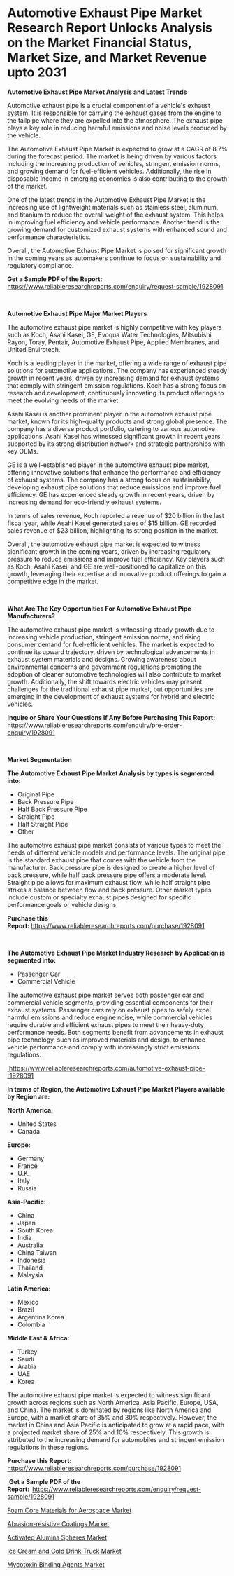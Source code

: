 <p><h1>Automotive Exhaust Pipe Market Research Report Unlocks Analysis on the Market Financial Status, Market Size, and Market Revenue upto 2031</h1></p><p><strong>Automotive Exhaust Pipe Market Analysis and Latest Trends</strong></p>
<p><p>Automotive exhaust pipe is a crucial component of a vehicle's exhaust system. It is responsible for carrying the exhaust gases from the engine to the tailpipe where they are expelled into the atmosphere. The exhaust pipe plays a key role in reducing harmful emissions and noise levels produced by the vehicle.</p><p>The Automotive Exhaust Pipe Market is expected to grow at a CAGR of 8.7% during the forecast period. The market is being driven by various factors including the increasing production of vehicles, stringent emission norms, and growing demand for fuel-efficient vehicles. Additionally, the rise in disposable income in emerging economies is also contributing to the growth of the market.</p><p>One of the latest trends in the Automotive Exhaust Pipe Market is the increasing use of lightweight materials such as stainless steel, aluminum, and titanium to reduce the overall weight of the exhaust system. This helps in improving fuel efficiency and vehicle performance. Another trend is the growing demand for customized exhaust systems with enhanced sound and performance characteristics.</p><p>Overall, the Automotive Exhaust Pipe Market is poised for significant growth in the coming years as automakers continue to focus on sustainability and regulatory compliance.</p></p>
<p><strong>Get a Sample PDF of the Report:&nbsp;</strong> <a href="https://www.reliableresearchreports.com/enquiry/request-sample/1928091">https://www.reliableresearchreports.com/enquiry/request-sample/1928091</a></p>
<p>&nbsp;</p>
<p><strong>Automotive Exhaust Pipe Major Market Players</strong></p>
<p><p>The automotive exhaust pipe market is highly competitive with key players such as Koch, Asahi Kasei, GE, Evoqua Water Technologies, Mitsubishi Rayon, Toray, Pentair, Automotive Exhaust Pipe, Applied Membranes, and United Envirotech.</p><p>Koch is a leading player in the market, offering a wide range of exhaust pipe solutions for automotive applications. The company has experienced steady growth in recent years, driven by increasing demand for exhaust systems that comply with stringent emission regulations. Koch has a strong focus on research and development, continuously innovating its product offerings to meet the evolving needs of the market.</p><p>Asahi Kasei is another prominent player in the automotive exhaust pipe market, known for its high-quality products and strong global presence. The company has a diverse product portfolio, catering to various automotive applications. Asahi Kasei has witnessed significant growth in recent years, supported by its strong distribution network and strategic partnerships with key OEMs.</p><p>GE is a well-established player in the automotive exhaust pipe market, offering innovative solutions that enhance the performance and efficiency of exhaust systems. The company has a strong focus on sustainability, developing exhaust pipe solutions that reduce emissions and improve fuel efficiency. GE has experienced steady growth in recent years, driven by increasing demand for eco-friendly exhaust systems.</p><p>In terms of sales revenue, Koch reported a revenue of $20 billion in the last fiscal year, while Asahi Kasei generated sales of $15 billion. GE recorded sales revenue of $23 billion, highlighting its strong position in the market.</p><p>Overall, the automotive exhaust pipe market is expected to witness significant growth in the coming years, driven by increasing regulatory pressure to reduce emissions and improve fuel efficiency. Key players such as Koch, Asahi Kasei, and GE are well-positioned to capitalize on this growth, leveraging their expertise and innovative product offerings to gain a competitive edge in the market.</p></p>
<p>&nbsp;</p>
<p><strong>What Are The Key Opportunities For Automotive Exhaust Pipe Manufacturers?</strong></p>
<p><p>The automotive exhaust pipe market is witnessing steady growth due to increasing vehicle production, stringent emission norms, and rising consumer demand for fuel-efficient vehicles. The market is expected to continue its upward trajectory, driven by technological advancements in exhaust system materials and designs. Growing awareness about environmental concerns and government regulations promoting the adoption of cleaner automotive technologies will also contribute to market growth. Additionally, the shift towards electric vehicles may present challenges for the traditional exhaust pipe market, but opportunities are emerging in the development of exhaust systems for hybrid and electric vehicles.</p></p>
<p><strong>Inquire or Share Your Questions If Any Before Purchasing This Report:</strong> <a href="https://www.reliableresearchreports.com/enquiry/pre-order-enquiry/1928091">https://www.reliableresearchreports.com/enquiry/pre-order-enquiry/1928091</a></p>
<p>&nbsp;</p>
<p><strong>Market Segmentation</strong></p>
<p><strong>The Automotive Exhaust Pipe Market Analysis by types is segmented into:</strong></p>
<p><ul><li>Original Pipe</li><li>Back Pressure Pipe</li><li>Half Back Pressure Pipe</li><li>Straight Pipe</li><li>Half Straight Pipe</li><li>Other</li></ul></p>
<p><p>The automotive exhaust pipe market consists of various types to meet the needs of different vehicle models and performance levels. The original pipe is the standard exhaust pipe that comes with the vehicle from the manufacturer. Back pressure pipe is designed to create a higher level of back pressure, while half back pressure pipe offers a moderate level. Straight pipe allows for maximum exhaust flow, while half straight pipe strikes a balance between flow and back pressure. Other market types include custom or specialty exhaust pipes designed for specific performance goals or vehicle designs.</p></p>
<p><strong>Purchase this Report:&nbsp;</strong><a href="https://www.reliableresearchreports.com/purchase/1928091">https://www.reliableresearchreports.com/purchase/1928091</a></p>
<p>&nbsp;</p>
<p><strong>The Automotive Exhaust Pipe Market Industry Research by Application is segmented into:</strong></p>
<p><ul><li>Passenger Car</li><li>Commercial Vehicle</li></ul></p>
<p><p>The automotive exhaust pipe market serves both passenger car and commercial vehicle segments, providing essential components for their exhaust systems. Passenger cars rely on exhaust pipes to safely expel harmful emissions and reduce engine noise, while commercial vehicles require durable and efficient exhaust pipes to meet their heavy-duty performance needs. Both segments benefit from advancements in exhaust pipe technology, such as improved materials and design, to enhance vehicle performance and comply with increasingly strict emissions regulations.</p></p>
<p><a href="https://www.reliableresearchreports.com/automotive-exhaust-pipe-r1928091">&nbsp;https://www.reliableresearchreports.com/automotive-exhaust-pipe-r1928091</a></p>
<p><strong>In terms of Region, the Automotive Exhaust Pipe Market Players available by Region are:</strong></p>
<p>
    <p> <strong> North America: </strong>
        <ul>
            <li>United States</li>
            <li>Canada</li>
        </ul>
        </p> 
    <p> <strong> Europe: </strong>
        <ul>
            <li>Germany</li>
            <li>France</li>
            <li>U.K.</li>
            <li>Italy</li>
            <li>Russia</li>
        </ul>
        </p> 
    <p> <strong> Asia-Pacific: </strong>
        <ul>
            <li>China</li>
            <li>Japan</li>
            <li>South Korea</li>
            <li>India</li>
            <li>Australia</li>
            <li>China Taiwan</li>
            <li>Indonesia</li>
            <li>Thailand</li>
            <li>Malaysia</li>
        </ul>
        </p> 
    <p> <strong> Latin America: </strong>
        <ul>
            <li>Mexico</li>
            <li>Brazil</li>
            <li>Argentina Korea</li>
            <li>Colombia</li>
        </ul>
        </p> 
    <p> <strong> Middle East & Africa: </strong>
        <ul>
            <li>Turkey</li>
            <li>Saudi</li>
            <li>Arabia</li>
            <li>UAE</li>
            <li>Korea</li>
        </ul>
    </p>
    </p>
<p><p>The automotive exhaust pipe market is expected to witness significant growth across regions such as North America, Asia Pacific, Europe, USA, and China. The market is dominated by regions like North America and Europe, with a market share of 35% and 30% respectively. However, the market in China and Asia Pacific is anticipated to grow at a rapid pace, with a projected market share of 25% and 10% respectively. This growth is attributed to the increasing demand for automobiles and stringent emission regulations in these regions.</p></p>
<p><strong>Purchase this Report: </strong><a href="https://www.reliableresearchreports.com/purchase/1928091">https://www.reliableresearchreports.com/purchase/1928091</a></p>
<p>&nbsp;<strong>Get a Sample PDF of the Report:&nbsp;&nbsp;</strong><a href="https://www.reliableresearchreports.com/enquiry/request-sample/1928091">https://www.reliableresearchreports.com/enquiry/request-sample/1928091</a></p>
<p><strong></strong></p>
<p><p><a href="https://issuu.com/reportprime-2/docs/foam-core-materials-for-aerospace-market-size-2030">Foam Core Materials for Aerospace Market</a></p><p><a href="https://medium.com/@ruth.gibson8095/abrasion-resistive-coatings-industry-analysis-report-its-market-size-share-trends-by-ab010cb13007">Abrasion-resistive Coatings Market</a></p><p><a href="https://www.linkedin.com/pulse/market-forecast-global-activated-alumina-spheres-trends-impact-ebcmc?trackingId=GDwI2eRmUa2CrUhgb26c6w%3D%3D">Activated Alumina Spheres Market</a></p><p><a href="https://medium.com/@joanne.harris67856/global-ice-cream-and-cold-drink-truck-market-opportunities-and-forecast-for-period-from-2024-to-c4e95aee4261">Ice Cream and Cold Drink Truck Market</a></p><p><a href="https://www.linkedin.com/pulse/mycotoxin-binding-agents-market-size-share-analysis-growth-trends-xh8lc?trackingId=4LA%2BpBnHszN2BSeezDSrmA%3D%3D">Mycotoxin Binding Agents Market</a></p></p>